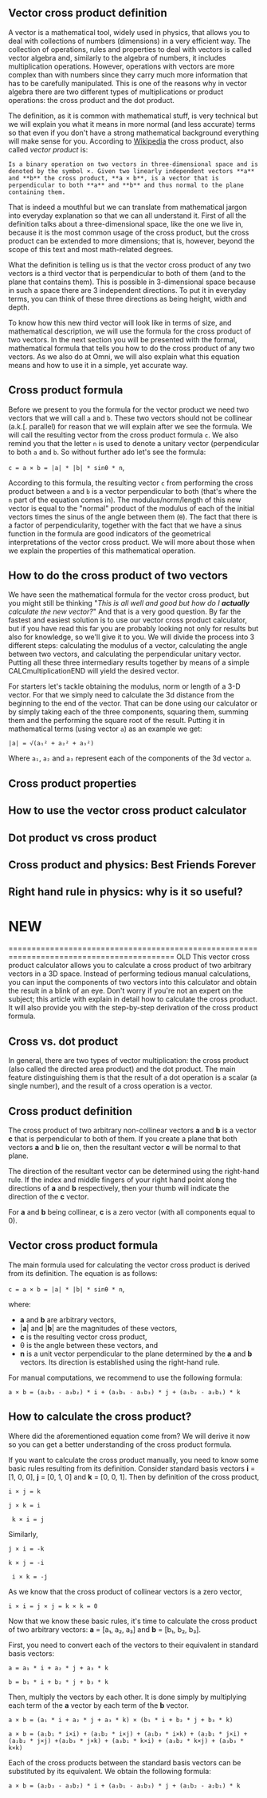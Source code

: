 ## Vector cross product definition

A vector is a mathematical tool, widely used in physics, that allows you to deal with collections of numbers (dimensions) in a very efficient way. The collection of operations, rules and properties to deal with vectors is called vector algebra and, similarly to the algebra of numbers, it includes multiplication operations. However, operations with vectors are more complex than with numbers since they carry much more information that has to be carefully manipulated. This is one of the reasons why in vector algebra there are two different types of multiplications or product operations: the cross product and the <portal cid=560>dot product</portal>.

The definition, as it is common with mathematical stuff, is very technical but we will explain you what it means in more normal (and less accurate) terms so that even if you don't have a strong mathematical background everything will make sense for you. According to <a href=https://en.wikipedia.org/wiki/Cross_product>Wikipedia</a> the cross product, also called _vector product_ is: 

`Is a binary operation on two vectors in three-dimensional space and is denoted by the symbol ×. Given two linearly independent vectors **a** and **b** the cross product, **a × b**, is a vector that is perpendicular to both **a** and **b** and thus normal to the plane containing them.`

That is indeed a mouthful but we can translate from mathematical jargon into everyday explanation so that we can all understand it. First of all the definition talks about a three-dimensional space, like the one we live in, because it is the most common usage of the cross product, but the cross product can be extended to more dimensions; that is, however, beyond the scope of this text and most math-related degrees. 

What the definition is telling us is that the vector cross product of any two vectors is a third vector that is perpendicular to both of them (and to the plane that contains them). This is possible in 3-dimensional space because in such a space there are 3 independent directions. To put it in everyday terms, you can think of these three directions as being height, width and depth.

To know how this new third vector will look like in terms of size, and mathematical description, we will use the formula for the cross product of two vectors. In the next section you will be presented with the formal, mathematical formula that tells you how to do the cross product of any two vectors. As we also do at Omni, we will also explain what this equation means and how to use it in a simple, yet accurate way.

## Cross product formula

Before we present to you the formula for the vector product we need two vectors that we will call `a` and `b`. These two vectors should not be collinear (a.k.[. parallel) for reason that we will explain after we see the formula. We will call the resulting vector from the cross product formula `c`. We also remind you that the letter `n` is used to denote a unitary vector (perpendicular to both `a` and `b`. So without further ado let's see the formula:

`c = a × b = |a| * |b| * sinθ * n`,

According to this formula, the resulting vector `c` from performing the cross product between `a` and `b` is a vector perpendicular to both (that's where the `n` part of the equation comes in). The modulus/norm/length of this new vector is equal to the "normal" product of the modulus of each of the initial vectors times the sinus of the angle between them (`θ`). The fact that there is a factor of perpendicularity, together with the fact that we have a sinus function in the formula are good indicators of the geometrical interpretations of the vector cross product. We will more about those when we explain the properties of this mathematical operation.

## How to do the cross product of two vectors

We have seen the mathematical formula for the vector cross product, but you might still be thinking "_This is all well and good but how do I **actually** calculate the new vector?_" And that is a very good question. By far the fastest and easiest solution is to use our vector cross product calculator, but if you have read this far you are probably looking not only for results but also for knowledge, so we'll give it to you. We will divide the process into 3 different steps: calculating the modulus of a vector, calculating the angle between two vectors, and calculating the perpendicular unitary vector. Putting all these three intermediary results together by means of a simple CALCmultiplicationEND will yield the desired vector.

For starters let's tackle obtaining the modulus, norm or length of a 3-D vector. For that we simply need to calculate the <portal cid=291>3d distance</portal> from the beginning to the end of the vector. That can be done using our calculator or by simply taking each of the three components, squaring them, summing them and the performing the <portal cid=151> square root</portal> of the result. Putting it in mathematical terms (using vector `a`) as an example we get:

`|a| = √(a₁² + a₂² + a₃²)`

Where `a₁`, `a₂` and `a₃` represent each of the components of the 3d vector `a`. 
## Cross product properties
## How to use the vector cross product calculator
## Dot product vs cross product
## Cross product and physics: Best Friends Forever
## Right hand rule in physics: why is it so useful?



NEW
==========================================================================================
==========================================================================================
OLD
This vector cross product calculator allows you to calculate a cross product of two arbitrary vectors in a 3D space. Instead of performing tedious manual calculations, you can input the components of two vectors into this calculator and obtain the result in a blink of an eye. Don't worry if you're not an expert on the subject; this article with explain in detail how to calculate the cross product. It will also provide you with the step-by-step derivation of the cross product formula.

## Cross vs. dot product

In general, there are two types of vector multiplication: the cross product (also called the directed area product) and the <portal cid="560">dot product</portal>. The main feature distinguishing them is that the result of a dot operation is a scalar (a single number), and the result of a cross operation is a vector.

## Cross product definition

The cross product of two arbitrary non-collinear vectors **a** and **b** is a vector **c** that is perpendicular to both of them. If you create a plane that both vectors **a** and **b** lie on, then the resultant vector **c** will be normal to that plane. 

The direction of the resultant vector can be determined using the right-hand rule. If the index and middle fingers of your right hand point along the directions of **a** and **b** respectively, then your thumb will indicate the direction of the **c** vector.

For **a** and **b** being collinear, **c** is a zero vector (with all components equal to 0).

## Vector cross product formula 

The main formula used for calculating the vector cross product is derived from its definition. The equation is as follows:

`c = a × b = |a| * |b| * sinθ * n`,

where:

* **a** and **b** are arbitrary vectors,
* |**a**| and |**b**| are the magnitudes of these vectors,
* **c** is the resulting vector cross product,
* θ is the angle between these vectors, and
* **n** is a <portal cid="553">unit vector</portal> perpendicular to the plane determined by the **a** and **b** vectors. Its direction is established using the right-hand rule. 

For manual computations, we recommend to use the following formula:  

`a × b = (a₂b₃ - a₃b₂) * i + (a₃b₁ - a₁b₃) * j + (a₁b₂ - a₂b₁) * k`

## How to calculate the cross product?

Where did the aforementioned equation come from? We will derive it now so you can get a better understanding of the cross product formula. 

If you want to calculate the cross product manually, you need to know some basic rules resulting from its definition. Consider standard basis vectors **i** = [1, 0, 0], **j** = [0, 1, 0] and **k** = [0, 0, 1]. Then by definition of the cross product,

`i × j = k`

`j × k = i`

` k × i = j`

Similarly, 

`j × i = -k`

`k × j = -i`

` i × k = -j`

As we know that the cross product of collinear vectors is a zero vector,

`i × i = j × j = k × k = 0`

Now that we know these basic rules, it's time to calculate the cross product of two arbitrary vectors: **a** = [a₁, a₂, a₃] and **b** = [b₁, b₂, b₃]. 

First, you need to convert each of the vectors to their equivalent in standard basis vectors:

`a = a₁ * i + a₂ * j + a₃ * k`

`b = b₁ * i + b₂ * j + b₃ * k`

Then, multiply the vectors by each other. It is done simply by multiplying each term of the **a** vector by each term of the **b** vector.

`a × b = (a₁ * i + a₂ * j + a₃ * k) × (b₁ * i + b₂ * j + b₃ * k)`

`a × b = (a₁b₁ * i×i) + (a₁b₂ * i×j) + (a₁b₃ * i×k) + (a₂b₁ * j×i) + (a₂b₂ * j×j) +(a₂b₃ * j×k) + (a₃b₁ * k×i) + (a₃b₂ * k×j) + (a₃b₃ * k×k)`

Each of the cross products between the standard basis vectors can be substituted by its equivalent. We obtain the following formula:

`a × b = (a₂b₃ - a₃b₂) * i + (a₃b₁ - a₁b₃) * j + (a₁b₂ - a₂b₁) * k`

